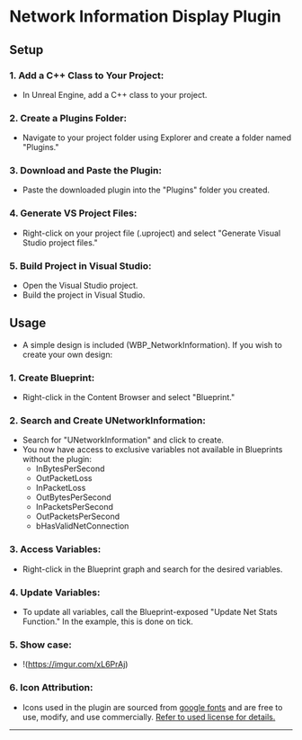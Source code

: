 # Network Information Display Plugin

## Setup

### 1. Add a C++ Class to Your Project:
   - In Unreal Engine, add a C++ class to your project.

### 2. Create a Plugins Folder:
   - Navigate to your project folder using Explorer and create a folder named "Plugins."

### 3. Download and Paste the Plugin:
   - Paste the downloaded plugin into the "Plugins" folder you created.

### 4. Generate VS Project Files:
   - Right-click on your project file (.uproject) and select "Generate Visual Studio project files."

### 5. Build Project in Visual Studio:
   - Open the Visual Studio project.
   - Build the project in Visual Studio.

## Usage

- A simple design is included (WBP_NetworkInformation). If you wish to create your own design:

### 1. Create Blueprint:
   - Right-click in the Content Browser and select "Blueprint."

### 2. Search and Create UNetworkInformation:
   - Search for "UNetworkInformation" and click to create.
   - You now have access to exclusive variables not available in Blueprints without the plugin:
     - InBytesPerSecond
     - OutPacketLoss
     - InPacketLoss
     - OutBytesPerSecond
     - InPacketsPerSecond
     - OutPacketsPerSecond
     - bHasValidNetConnection

### 3. Access Variables:
   - Right-click in the Blueprint graph and search for the desired variables.

### 4. Update Variables:
   - To update all variables, call the Blueprint-exposed "Update Net Stats Function." In the example, this is done on tick.

### 5. Show case:
   - !(https://imgur.com/xL6PrAj)

### 6. Icon Attribution:
   - Icons used in the plugin are sourced from [google fonts](https://fonts.google.com/) and are free to use, modify, and use commercially. [Refer to used license for details.](https://www.apache.org/licenses/LICENSE-2.0) 


---
